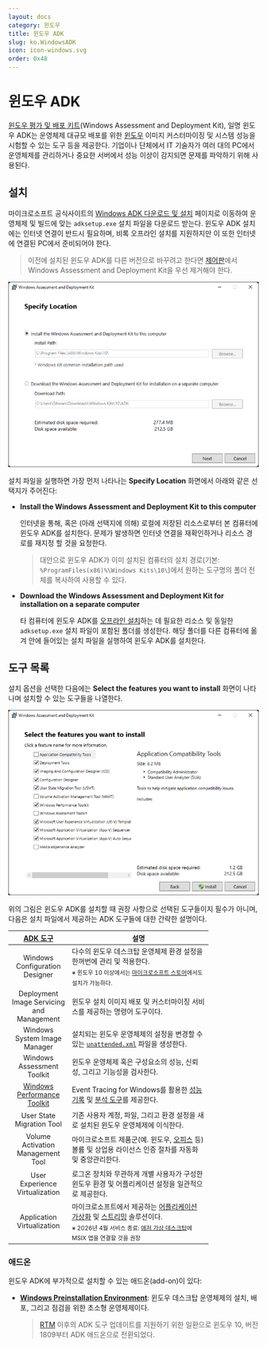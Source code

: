```yaml
---
layout: docs
category: 윈도우
title: 윈도우 ADK
slug: ko.WindowsADK
icon: icon-windows.svg
order: 0x48
---
```

# 윈도우 ADK
[윈도우 평가 및 배포 키트](https://en.wikipedia.org/wiki/Windows_Assessment_and_Deployment_Kit)(Windows Assessment and Deployment Kit), 일명 윈도우 ADK는 운영체제 대규모 배포를 위한 [윈도우](ko.WindowsNT) 이미지 커스터마이징 및 시스템 성능을 시험할 수 있는 도구 등을 제공한다. 기업이나 단체에서 IT 기술자가 여러 대의 PC에서 운영체제를 관리하거나 중요한 서버에서 성능 이상이 감지되면 문제를 파악하기 위해 사용된다.

## 설치
마이크로소프트 공식사이트의 [Windows ADK 다운로드 및 설치](https://learn.microsoft.com/en-us/windows-hardware/get-started/adk-install) 페이지로 이동하여 운영체제 및 빌드에 맞는 `adksetup.exe` 설치 파일을 다운로드 받는다. 윈도우 ADK 설치에는 인터넷 연결이 반드시 필요하며, 비록 오프라인 설치를 지원하지만 이 또한 인터넷에 연결된 PC에서 준비되어야 한다.

> 이전에 설치된 윈도우 ADK를 다른 버전으로 바꾸려고 한다면 [제어판](https://ko.wikipedia.org/wiki/제어판_(윈도우))에서 Windows Assessment and Deployment Kit을 우선 제거해야 한다.

![윈도우 ADK 설치 옵션](/images/docs/adk/adk_installation_path.png)

설치 파일을 실행하면 가장 먼저 나타나는 **Specify Location** 화면에서 아래와 같은 선택지가 주어진다:

* **Install the Windows Assessment and Deployment Kit to this computer**

    인터넷을 통해, 혹은 (아래 선택지에 의해) 로컬에 저장된 리소스로부터 본 컴퓨터에 윈도우 ADK를 설치한다. 문제가 발생하면 인터넷 연결을 재확인하거나 리소스 경로를 재지정 할 것을 요청한다.

    > 대안으로 윈도우 ADK가 이미 설치된 컴퓨터의 설치 경로(기본: `%ProgramFiles(x86)%\Windows Kits\10\`)에서 원하는 도구명의 폴더 전체를 복사하여 사용할 수 있다.

* **Download the Windows Assessment and Deployment Kit for installation on a separate computer**

    타 컴퓨터에 윈도우 ADK를 [오프라인 설치](https://learn.microsoft.com/en-us/windows-hardware/get-started/adk-offline-install)하는 데 필요한 리소스 및 동일한 `adksetup.exe` 설치 파일이 포함된 폴더를 생성한다. 해당 폴더를 다른 컴퓨터에 옮겨 안에 들어있는 설치 파일을 실행하여 윈도우 ADK를 설치한다.

## 도구 목록
설치 옵션을 선택한 다음에는 **Select the features you want to install** 화면이 나타나며 설치할 수 있는 도구들을 나열한다.

![윈도우 ADK 도구 설치](/images/docs/adk/adk_installation_features.png)

위의 그림은 윈도우 ADK를 설치할 때 권장 사항으로 선택된 도구들이지 필수가 아니며, 다음은 설치 파일에서 제공하는 ADK 도구들에 대한 간략한 설명이다.

<table style="width: 80%;">
<colgroup><col style="width: 30%;"/><col style="width: 70%;"/></colgroup>
<thead><tr><th><a href="https://learn.microsoft.com/en-us/windows-hardware/get-started/kits-and-tools-overview">ADK 도구</a></th><th>설명</th></tr></thead>
<tbody>
<tr><td style="text-align: center;">Windows Configuration Designer</td>
<td>다수의 윈도우 데스크탑 운영체제 환경 설정을 한꺼번에 관리 및 적용한다.<br/><sub>※ 윈도우 10 이상에서는 <a href="https://apps.microsoft.com/store/detail/windows-configuration-designer/9NBLGGH4TX22">마이크로소프트 스토어</a>에서도 설치가 가능하다.</sub></td></tr>
<tr><td style="text-align: center;">Deployment Image Servicing and Management</td>
<td>윈도우 설치 이미지 배포 및 커스터마이징 서비스를 제공하는 명령어 도구이다.</td></tr>
<tr><td style="text-align: center;">Windows System Image Manager</td>
<td>설치되는 윈도우 운영체제의 설정을 변경할 수 있는 <a href="https://learn.microsoft.com/en-us/windows-hardware/manufacture/desktop/update-windows-settings-and-scripts-create-your-own-answer-file-sxs"><code>unattended.xml</code></a> 파일을 생성한다.</td></tr>
<tr><td style="text-align: center;">Windows Assessment Toolkit</td>
<td>윈도우 운영체제 혹은 구성요소의 성능, 신뢰성, 그리고 기능성을 검사한다.</td></tr>
<tr><td style="text-align: center;"><a href="ko.WPT">Windows Performance Toolkit</a></td>
<td>Event Tracing for Windows를 활용한 <a href="ko.WPT#windows-performance-recorder">성능 기록</a> 및 <a href="ko.WPT#windows-performance-analyzer">분석 도구</a>를 제공한다.</td></tr>
<tr><td style="text-align: center;">User State Migration Tool</td>
<td>기존 사용자 계정, 파일, 그리고 환경 설정을 새로 설치된 윈도우 운영체제에 이식한다.</td></tr>
<tr><td style="text-align: center;">Volume Activation Management Tool</td>
<td>마이크로소프트 제품군(예. 윈도우, <a href="https://www.office.com/">오피스</a> 등) 볼륨 및 상업용 라이선스 인증 절차를 자동화 및 중앙관리한다.</td></tr>
<tr><td style="text-align: center;">User Experience Virtualization</td>
<td>로그온 장치와 무관하게 개별 사용자가 구성한 윈도우 환경 및 어플리케이션 설정을 일관적으로 제공한다.</td></tr>
<tr><td style="text-align: center;">Application Virtualization</td>
<td>마이크로소프트에서 제공하는 <a href="https://ko.wikipedia.org/wiki/응용_프로그램_가상화">어플리케이션 가상화</a> 및 <a href="https://en.wikipedia.org/wiki/Application_streaming">스트리밍</a> 솔루션이다.<br/><sub>※ 2026년 4월 서비스 종료: <a href="https://azure.microsoft.com/products/virtual-desktop/">애저 가상 데스크탑</a>에 MSIX 앱을 연결할 것을 권장</sub></td></tr>
</tbody>
</table>

### 애드온
윈도우 ADK에 부가적으로 설치할 수 있는 애드온(add-on)이 있다:

* **[Windows Preinstallation Environment](ko.WinPE)**: 윈도우 데스크탑 운영체제의 설치, 배포, 그리고 점검을 위한 초소형 운영체제이다.

    > [RTM](https://ko.wikipedia.org/wiki/소프트웨어_배포_생명_주기#RTM) 이후의 ADK 도구 업데이트를 지원하기 위한 일환으로 윈도우 10, 버전 1809부터 ADK 애드온으로 전환되었다.

